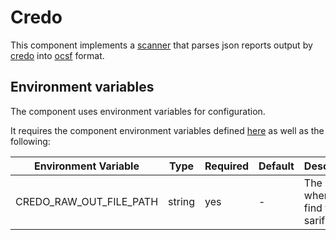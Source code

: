 # Credo

This component implements a [scanner](https://github.com/smithy-security/smithy/blob/main/sdk/component/component.go)
that parses json reports output by [credo](https://github.com/rrrene/credo/) into [ocsf](https://github.com/ocsf) format.

## Environment variables

The component uses environment variables for configuration.

It requires the component
environment variables defined [here](https://github.com/smithy-security/smithy/blob/main/sdk/README.md#component) as well
as the following:

| Environment Variable     | Type   | Required | Default    | Description                                             |
|--------------------------|--------|----------|------------|---------------------------------------------------------|
| CREDO\_RAW\_OUT\_FILE\_PATH  | string | yes      | -          | The path where to find the sarif report                 |
